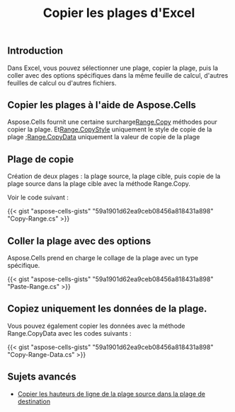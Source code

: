 ﻿---
title: Copier les plages d'Excel
linktitle: Copier les plages
type: docs
weight: 105
url: /fr/net/copy-ranges-of-Excel/
---
## **Introduction**

Dans Excel, vous pouvez sélectionner une plage, copier la plage, puis la coller avec des options spécifiques dans la même feuille de calcul, d'autres feuilles de calcul ou d'autres fichiers.

## **Copier les plages à l'aide de Aspose.Cells**

 Aspose.Cells fournit une certaine surcharge[Range.Copy](https://reference.aspose.com/cells/net/aspose.cells/range/copy/#copy) méthodes pour copier la plage.
 Et[Range.CopyStyle](https://reference.aspose.com/cells/net/aspose.cells/range/copystyle/) uniquement le style de copie de la plage ;[Range.CopyData](https://reference.aspose.com/cells/net/aspose.cells/range/copydata/) uniquement la valeur de copie de la plage

## **Plage de copie**

Création de deux plages : la plage source, la plage cible, puis copie de la plage source dans la plage cible avec la méthode Range.Copy.

Voir le code suivant :

{{< gist "aspose-cells-gists" "59a1901d62ea9ceb08456a818431a898" "Copy-Range.cs" >}}

## **Coller la plage avec des options**

Aspose.Cells prend en charge le collage de la plage avec un type spécifique.

{{< gist "aspose-cells-gists" "59a1901d62ea9ceb08456a818431a898" "Paste-Range.cs" >}}

## **Copiez uniquement les données de la plage.**
Vous pouvez également copier les données avec la méthode Range.CopyData avec les codes suivants :

{{< gist "aspose-cells-gists" "59a1901d62ea9ceb08456a818431a898" "Copy-Range-Data.cs" >}}

## **Sujets avancés**
- [Copier les hauteurs de ligne de la plage source dans la plage de destination](/cells/fr/net/copy-row-heights-of-source-range-to-destination-range/)


